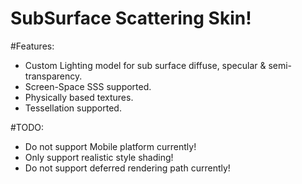 SubSurface Scattering Skin!
===========================
#Features:
* Custom Lighting model for sub surface diffuse, specular & semi-transparency.
* Screen-Space SSS supported.
* Physically based textures.
* Tessellation supported.

#TODO:
* Do not support Mobile platform currently!
* Only support realistic style shading!
* Do not support deferred rendering path currently!